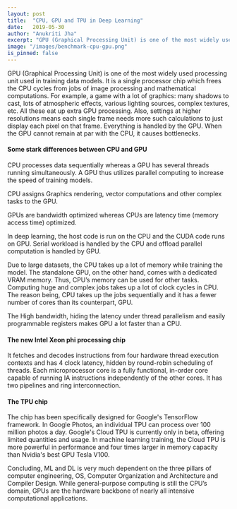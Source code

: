 ```yaml
---
layout: post
title:  "CPU, GPU and TPU in Deep Learning"
date:   2019-05-30
author: "Anukriti Jha"
excerpt: "GPU (Graphical Processing Unit) is one of the most widely used processing unit used in training data models. It is a single processor chip which frees the CPU cycles from jobs of image processing and mathematical computations. For example, a game with a lot of graphics: many shadows to cast, lots of atmospheric effects, various lighting sources, complex textures, etc."
image: "/images/benchmark-cpu-gpu.png"
is_pinned: false
---
```


GPU (Graphical Processing Unit) is one of the most widely used processing unit used in training data models. It is a single processor chip which frees the CPU cycles from jobs of image processing and mathematical computations. For example, a game with a lot of graphics: many shadows to cast, lots of atmospheric effects, various lighting sources, complex textures, etc. All these eat up extra GPU processing. Also, settings at higher resolutions means each single frame needs more such calculations to just display each pixel on that frame. Everything is handled by the GPU. When the GPU cannot remain at par with the CPU, it causes bottlenecks.

#### Some stark differences between CPU and GPU

CPU processes data sequentially whereas a GPU has several threads running simultaneously. A GPU thus utilizes parallel computing to increase the speed of training models.

CPU assigns Graphics rendering, vector computations and other complex tasks to the GPU.

GPUs are bandwidth optimized whereas CPUs are latency time (memory access time) optimized.

In deep learning, the host code is run on the CPU and the CUDA code runs on GPU. Serial workload is handled by the CPU and offload parallel computation is handled by GPU.

Due to large datasets, the CPU takes up a lot of memory while training the model. The standalone GPU, on the other hand, comes with a dedicated VRAM memory. Thus, CPU’s memory can be used for other tasks. Computing huge and complex jobs takes up a lot of clock cycles in CPU. The reason being, CPU takes up the jobs sequentially and it has a fewer number of cores than its counterpart, GPU.

The High bandwidth, hiding the latency under thread parallelism and easily programmable registers makes GPU a lot faster than a CPU.

#### The new Intel Xeon phi processing chip

It fetches and decodes instructions from four hardware thread execution contexts and has 4 clock latency, hidden by round-robin scheduling of threads. Each microprocessor core is a fully functional, in-order core capable of running IA instructions independently of the other cores. It has two pipelines and ring interconnection.

#### The TPU chip

The chip has been specifically designed for Google's TensorFlow framework. In Google Photos, an individual TPU can process over 100 million photos a day. Google's Cloud TPU is currently only in beta, offering limited quantities and usage. In machine learning training, the Cloud TPU is more powerful in performance and four times larger in memory capacity than Nvidia's best GPU Tesla V100.

Concluding, ML and DL is very much dependent on the three pillars of computer engineering, OS, Computer Organization and Architecture and Compiler Design. While general-purpose computing is still the CPU’s domain, GPUs are the hardware backbone of nearly all intensive computational applications.
